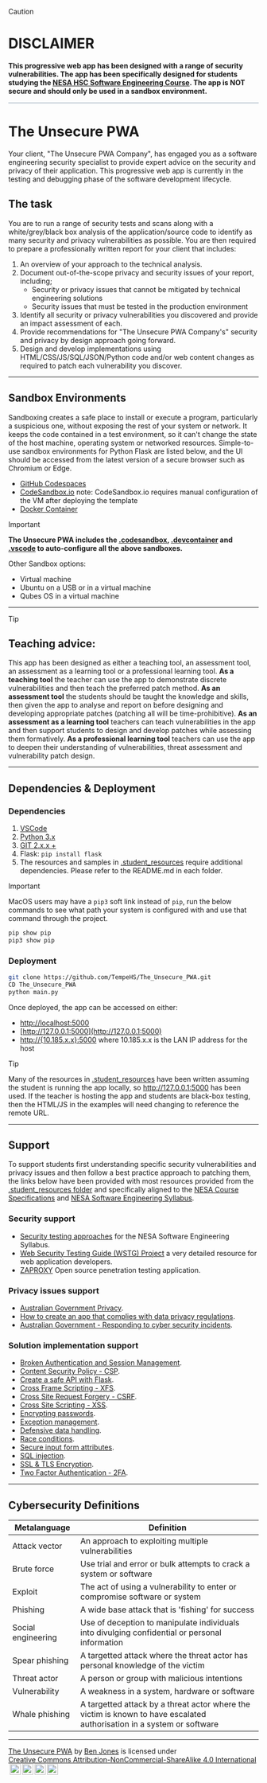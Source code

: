 > [!Caution]
> # DISCLAIMER
> __This progressive web app has been designed with a range of security vulnerabilities. The app has been specifically designed for students studying the [NESA HSC Software Engineering Course](https://curriculum.nsw.edu.au/learning-areas/tas/software-engineering-11-12-2022/content/n12/fa039e749d). The app is NOT secure and should only be used in a sandbox environment.__

<hr style="border: 0.1rem solid #d1d9e0;background:#d1d9e0"/>

# The Unsecure PWA
Your client, "The Unsecure PWA Company", has engaged you as a software engineering security specialist to provide expert advice on the security and privacy of their application. This progressive web app is currently in the testing and debugging phase of the software development lifecycle. 

## The task
You are to run a range of security tests and scans along with a white/grey/black box analysis of the application/source code to identify as many security and privacy vulnerabilities as possible. You are then required to prepare a professionally written report for your client that includes:
1. An overview of your approach to the technical analysis.
2. Document out-of-the-scope privacy and security issues of your report, including;
    - Security or privacy issues that cannot be mitigated by technical engineering solutions
    - Security issues that must be tested in the production environment
4. Identify all security or privacy vulnerabilities you discovered and provide an impact assessment of each.
5. Provide recommendations for "The Unsecure PWA Company's" security and privacy by design approach going forward.  
6. Design and develop implementations using HTML/CSS/JS/SQL/JSON/Python code and/or web content changes as required to patch each vulnerability you discover.

---

## Sandbox Environments

Sandboxing creates a safe place to install or execute a program, particularly a suspicious one, without exposing the rest of your system or network. It keeps the code contained in a test environment, so it can't change the state of the host machine, operating system or networked resources. Simple-to-use sandbox environments for Python Flask are listed below, and the UI should be accessed from the latest version of a secure browser such as Chromium or Edge.

- [GitHub Codespaces](https://github.com/features/codespace)
- [CodeSandbox.io](https://codesandbox.io/) note: CodeSandbox.io requires manual configuration of the VM after deploying the template
- [Docker Container](https://code.visualstudio.com/docs/devcontainers/containers)

> [!Important]
> __The Unsecure PWA includes the [.codesandbox](.codesandbox), [.devcontainer](.devcontainer) and [.vscode](.vscode) to auto-configure all the above sandboxes.__

Other Sandbox options:

- Virtual machine
- Ubuntu on a USB or in a virtual machine
- Qubes OS in a virtual machine

---

> [!Tip]
> ## Teaching advice:
>
> This app has been designed as either a teaching tool, an assessment tool, an assessment as a learning tool or a professional learning tool. __As a teaching tool__ the teacher can use the app to demonstrate discrete vulnerabilities and then teach the preferred patch method. __As an assessment tool__ the students should be taught the knowledge and skills, then given the app to analyse and report on before designing and developing appropriate patches (patching all will be time-prohibitive). __As an assessment as a learning tool__ teachers can teach vulnerabilities in the app and then support students to design and develop patches while assessing them formatively. __As a professional learning tool__ teachers can use the app to deepen their understanding of vulnerabilities, threat assessment and vulnerability patch design.

---

## Dependencies & Deployment

### Dependencies

1. [VSCode](https://code.visualstudio.com/download)
2. [Python 3.x](https://www.python.org/downloads/)
3. [GIT 2.x.x +](https://git-scm.com/downloads)
4. Flask: `pip install flask`
5. The resources and samples in [.student_resources](.student_resources/) require additional dependencies. Please refer to the README.md in each folder.

> [!Important]
> MacOS users may have a `pip3` soft link instead of `pip`, run the below commands to see what path your system is configured with and use that command through the project.
> ```bash
> pip show pip
> pip3 show pip
> ```

### Deployment

```bash
git clone https://github.com/TempeHS/The_Unsecure_PWA.git
CD The_Unsecure_PWA
python main.py
```

Once deployed, the app can be accessed on either:
- [http://localhost:5000](http://localhost:5000)
- [http://127.0.0.1:5000](http://127.0.0.1:5000)
- [http://{10.185.x.x}:5000](http://10.185.0.0:5000) where 10.185.x.x is the LAN IP address for the host

> [!Tip]
> Many of the resources in [.student_resources](.student_resources/) have been written assuming the student is running the app locally, so http://127.0.0.1:5000 has been used. If the teacher is hosting the app and students are black-box testing, then the HTML/JS in the examples will need changing to reference the remote URL.

---

## Support

To support students first understanding specific security vulnerabilities and privacy issues and then follow a best practice approach to patching them, the links below have been provided with most resources provided from the [.student_resources folder](.student_resources) and specifically aligned to the [NESA Course Specifications](https://library.curriculum.nsw.edu.au/341419dc-8ec2-0289-7225-6db7f2d751ef/94e1eb0a-0df7-4dbe-9b72-5d5e0d17143a/software-engineering-11-12-higher-school-certificate-course-specifications.PDF) and [NESA Software Engineering Syllabus](https://curriculum.nsw.edu.au/learning-areas/tas/software-engineering-11-12-2022/content/n12/fa039e749d).

### Security support

- [Security testing approaches](.student_resources\security_testing_approaches\README.md) for the NESA Software Engineering Syllabus.
- [Web Security Testing Guide \(WSTG\) Project](https://owasp.org/www-project-web-security-testing-guide/v42/) a very detailed resource for web application developers.
- [ZAPROXY](https://www.zaproxy.org/) Open source penetration testing application.

### Privacy issues support

- [Australian Government Privacy](https://www.ag.gov.au/rights-and-protections/privacy).
- [How to create an app that complies with data privacy regulations](https://moldstud.com/articles/p-how-to-create-an-app-that-complies-with-data-privacy-regulations).
- [Australian Government - Responding to cyber security incidents](https://www.cyber.gov.au/resources-business-and-government/essential-cyber-security/ism/cyber-security-guidelines/guidelines-cyber-security-incidents).

### Solution implementation support

- [Broken Authentication and Session Management](.student_resources\broken_authentication_and_session_management\README.md).
- [Content Security Policy - CSP](.student_resources\content_security_policy\README.md).
- [Create a safe API with Flask](.student_resources\flask_safe_API\README.md).
- [Cross Frame Scripting - XFS](.student_resources\XFS\README.md).
- [Cross Site Request Forgery - CSRF](.student_resources\CSRF\README.md).
- [Cross Site Scripting - XSS](.student_resources\XSS\README.md).
- [Encrypting passwords](.student_resources\encrypting_passwords\README.md).
- [Exception management](.student_resources\defensive_data_handling\README.md#exception-handling).
- [Defensive data handling](.student_resources\defensive_data_handling\README.md).
- [Race conditions](.student_resources/race_conditions).
- [Secure input form attributes](.student_resources\secure_form_attributes\README.md).
- [SQL injection](.student_resources\SQL_Injection\README.md).
- [SSL & TLS Encryption](.student_resources\SSL_TLS_Encryption\README.md).
- [Two Factor Authentication - 2FA](.student_resources\two_factor_authentication\README.md).

---

## Cybersecurity Definitions

| Metalanguage | Definition |
| --- | --- |
| Attack vector | An approach to exploiting multiple vulnerabilities |
| Brute force | Use trial and error or bulk attempts to crack a system or software |
| Exploit | The act of using a vulnerability to enter or compromise software or system |
| Phishing | A wide base attack that is 'fishing' for success |
| Social engineering | Use of deception to manipulate individuals into divulging confidential or personal information |
| Spear phishing | A targetted attack where the threat actor has personal knowledge of the victim |
| Threat actor | A person or group with malicious intentions |
| Vulnerability | A weakness in a system, hardware or software |
| Whale phishing | A targetted attack by a threat actor where the victim is known to have escalated authorisation in a system or software |

---

<p xmlns:cc="http://creativecommons.org/ns#" xmlns:dct="http://purl.org/dc/terms/"><a property="dct:title" rel="cc:attributionURL" href="https://github.com/TempeHS/The_Unsecure_PWA">The Unsecure PWA</a> by <a rel="cc:attributionURL dct:creator" property="cc:attributionName" href="https://github.com/benpaddlejones">Ben Jones</a> is licensed under <a href="https://creativecommons.org/licenses/by-nc-sa/4.0/?ref=chooser-v1" target="_blank" rel="license noopener noreferrer" style="display:inline-block;">Creative Commons Attribution-NonCommercial-ShareAlike 4.0 International<img style="height:22px!important;margin-left:3px;vertical-align:text-bottom;" src="https://mirrors.creativecommons.org/presskit/icons/cc.svg?ref=chooser-v1" alt=""><img style="height:22px!important;margin-left:3px;vertical-align:text-bottom;" src="https://mirrors.creativecommons.org/presskit/icons/by.svg?ref=chooser-v1" alt=""><img style="height:22px!important;margin-left:3px;vertical-align:text-bottom;" src="https://mirrors.creativecommons.org/presskit/icons/nc.svg?ref=chooser-v1" alt=""><img style="height:22px!important;margin-left:3px;vertical-align:text-bottom;" src="https://mirrors.creativecommons.org/presskit/icons/sa.svg?ref=chooser-v1" alt=""></a></p>
